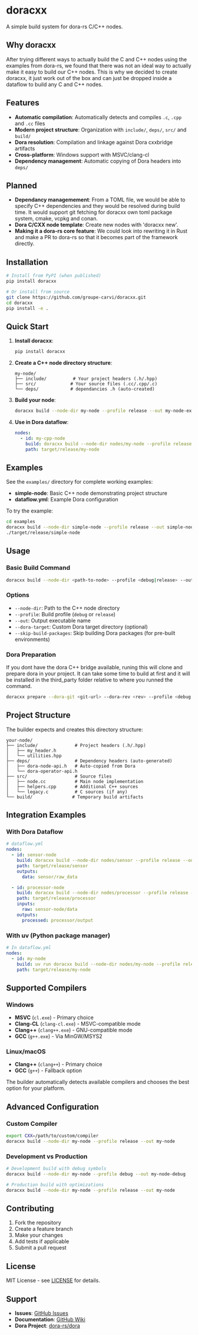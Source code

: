 # doracxx

A simple build system for dora-rs C/C++ nodes. 

## Why doracxx
After trying different ways to actually build the C and C++ nodes using the examples from dora-rs, we found that there was not an ideal way to actually make it easy to build our C++ nodes. This is why we decided to create doracxx, it just work out of the box and can just be dropped inside a dataflow to build any C and C++ nodes.

## Features

- **Automatic compilation**: Automatically detects and compiles `.c`, `.cpp` and `.cc` files
- **Modern project structure**: Organization with `include/`, `deps/`, `src/` and `build/`
- **Dora resolution**: Compilation and linkage against Dora cxxbridge artifacts
- **Cross-platform**: Windows support with MSVC/clang-cl
- **Dependency management**: Automatic copying of Dora headers into `deps/`

## Planned

- **Dependancy managemement**: From a TOML file, we would be able to specify C++ dependencies and they would be resolved during build time. It would support git fetching for doracxx own toml package system, cmake, vcpkg and conan.
- **Dora C/CXX node template**: Create new nodes with 'doracxx new'.
- **Making it a dora-rs core feature**: We could look into rewriting it in Rust and make a PR to dora-rs so that it becomes part of the framework directly.

## Installation

```bash
# Install from PyPI (when published)
pip install doracxx

# Or install from source
git clone https://github.com/groupe-carvi/doracxx.git
cd doracxx
pip install -e .
```

## Quick Start

1. **Install doracxx**:
   ```bash
   pip install doracxx
   ```

2. **Create a C++ node directory structure**:
   ```
   my-node/
   ├── include/          # Your project headers (.h/.hpp)
   ├── src/             # Your source files (.cc/.cpp/.c)
   └── deps/            # dependancies .h (auto-created)
   ```

3. **Build your node**:
   ```bash
   doracxx build --node-dir my-node --profile release --out my-node-exe
   ```

4. **Use in Dora dataflow**:
   ```yaml
   nodes:
     - id: my-cpp-node
       build: doracxx build --node-dir nodes/my-node --profile release --out my-node
       path: target/release/my-node
   ```

## Examples

See the `examples/` directory for complete working examples:

- **simple-node**: Basic C++ node demonstrating project structure
- **dataflow.yml**: Example Dora configuration

To try the example:
```bash
cd examples
doracxx build --node-dir simple-node --profile release --out simple-node
./target/release/simple-node
```

## Usage

### Basic Build Command

```bash
doracxx build --node-dir <path-to-node> --profile <debug|release> --out <executable-name>
```

### Options

- `--node-dir`: Path to the C++ node directory
- `--profile`: Build profile (`debug` or `release`)
- `--out`: Output executable name
- `--dora-target`: Custom Dora target directory (optional)
- `--skip-build-packages`: Skip building Dora packages (for pre-built environments)

### Dora Preparation

If you dont have the dora C++ bridge available, runing this will clone and prepare dora in your project. It can take some time to build at first and it will be installed in the third_party folder relative to where you runned the command.

```bash
doracxx prepare --dora-git <git-url> --dora-rev <rev> --profile <debug or release>
```

## Project Structure

The builder expects and creates this directory structure:

```
your-node/
├── include/              # Project headers (.h/.hpp)
│   ├── my_header.h
│   └── utilities.hpp
├── deps/                 # Dependency headers (auto-generated)
│   ├── dora-node-api.h   # Auto-copied from Dora
│   └── dora-operator-api.h
├── src/                  # Source files
│   ├── node.cc           # Main node implementation
│   ├── helpers.cpp       # Additional C++ sources
│   └── legacy.c          # C sources (if any)
└── build/               # Temporary build artifacts
```

## Integration Examples

### With Dora Dataflow

```yaml
# dataflow.yml
nodes:
  - id: sensor-node
    build: doracxx build --node-dir nodes/sensor --profile release --out sensor
    path: target/release/sensor
    outputs:
      data: sensor/raw_data

  - id: processor-node  
    build: doracxx build --node-dir nodes/processor --profile release --out processor
    path: target/release/processor
    inputs:
      raw: sensor-node/data
    outputs:
      processed: processor/output
```

### With uv (Python package manager)

```yaml
# In dataflow.yml
nodes:
  - id: my-node
    build: uv run doracxx build --node-dir nodes/my-node --profile release --out my-node
    path: target/release/my-node
```

## Supported Compilers

### Windows
- **MSVC** (`cl.exe`) - Primary choice
- **Clang-CL** (`clang-cl.exe`) - MSVC-compatible mode
- **Clang++** (`clang++.exe`) - GNU-compatible mode
- **GCC** (`g++.exe`) - Via MinGW/MSYS2

### Linux/macOS
- **Clang++** (`clang++`) - Primary choice
- **GCC** (`g++`) - Fallback option

The builder automatically detects available compilers and chooses the best option for your platform.

## Advanced Configuration

### Custom Compiler

```bash
export CXX=/path/to/custom/compiler
doracxx build --node-dir my-node --profile release --out my-node
```

### Development vs Production

```bash
# Development build with debug symbols
doracxx build --node-dir my-node --profile debug --out my-node-debug

# Production build with optimizations
doracxx build --node-dir my-node --profile release --out my-node
```

## Contributing

1. Fork the repository
2. Create a feature branch
3. Make your changes
4. Add tests if applicable
5. Submit a pull request

## License

MIT License - see [LICENSE](LICENSE) for details.

## Support

- **Issues**: [GitHub Issues](https://github.com/groupe-carvi/dora-cxx-builder/issues)
- **Documentation**: [GitHub Wiki](https://github.com/groupe-carvi/dora-cxx-builder/wiki)
- **Dora Project**: [dora-rs/dora](https://github.com/dora-rs/dora)
